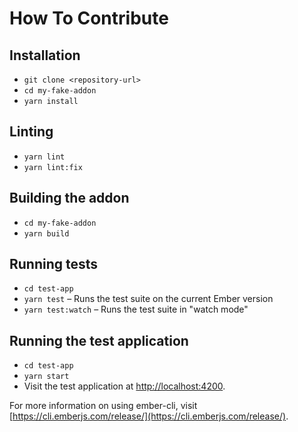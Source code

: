 # How To Contribute

## Installation

* `git clone <repository-url>`
* `cd my-fake-addon`
* `yarn install`

## Linting

* `yarn lint`
* `yarn lint:fix`

## Building the addon

* `cd my-fake-addon`
* `yarn build`

## Running tests

* `cd test-app`
* `yarn test` – Runs the test suite on the current Ember version
* `yarn test:watch` – Runs the test suite in "watch mode"

## Running the test application

* `cd test-app`
* `yarn start`
* Visit the test application at [http://localhost:4200](http://localhost:4200).

For more information on using ember-cli, visit [https://cli.emberjs.com/release/](https://cli.emberjs.com/release/).
